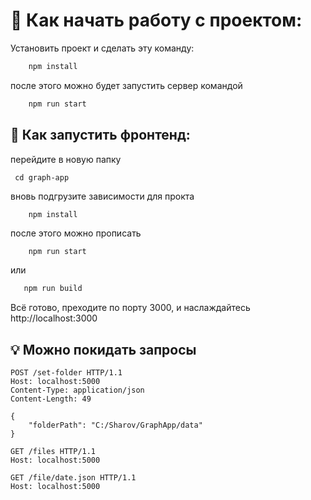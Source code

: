 # 🚀 Как начать работу с проектом:

Установить проект и сделать эту команду:

```JavaScript
    npm install
 ```
после этого можно будет запустить сервер командой

```JavaScript
    npm run start
```

## 💪 Как запустить фронтенд:

перейдите в новую папку

```JS
 cd graph-app
```
вновь подгрузите зависимости для прокта
```JS
    npm install
 ```
после этого можно прописать 
```JavaScript
    npm run start 
 ```
 или
 ```JavaScript
    npm run build
 ```
 Всё готово, преходите по порту 3000, и наслаждайтесь http://localhost:3000

## 💡 Можно покидать запросы

```HTTP
POST /set-folder HTTP/1.1
Host: localhost:5000
Content-Type: application/json
Content-Length: 49

{
    "folderPath": "C:/Sharov/GraphApp/data"
}
```
```HTTP
GET /files HTTP/1.1
Host: localhost:5000
```
```HTTP
GET /file/date.json HTTP/1.1
Host: localhost:5000
```